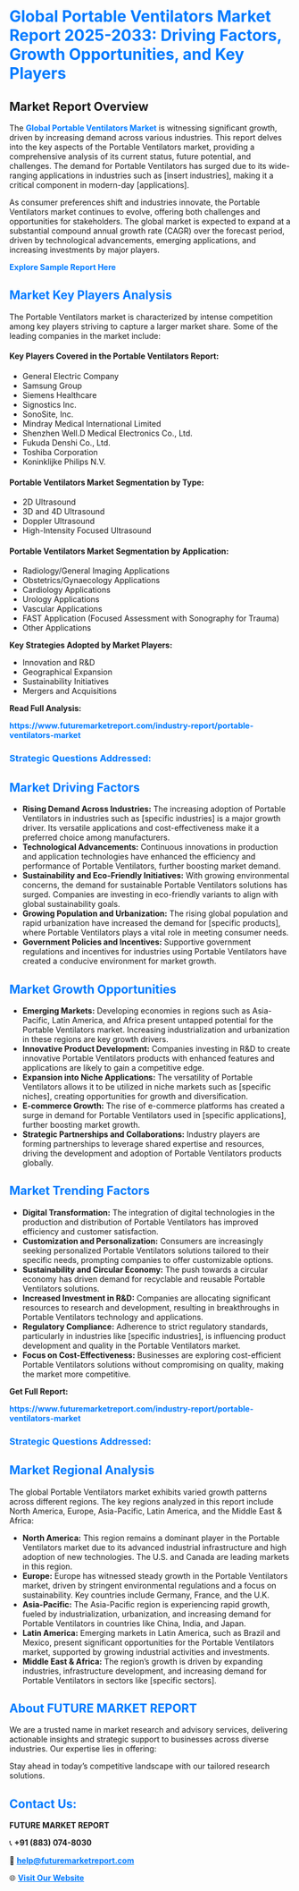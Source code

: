 <h1 style="color: #007BFF;">Global Portable Ventilators Market Report 2025-2033: Driving Factors, Growth Opportunities, and Key Players</h1>

<section id="overview">
<h2>Market Report Overview</h2>
<p>The <a href="https://www.futuremarketreport.com/industry-report/portable-ventilators-market" style="color: #007BFF; text-decoration: none;"><strong>Global Portable Ventilators Market</strong></a> is witnessing significant growth, driven by increasing demand across various industries. This report delves into the key aspects of the Portable Ventilators market, providing a comprehensive analysis of its current status, future potential, and challenges. The demand for Portable Ventilators has surged due to its wide-ranging applications in industries such as [insert industries], making it a critical component in modern-day [applications].</p>
<p>As consumer preferences shift and industries innovate, the Portable Ventilators market continues to evolve, offering both challenges and opportunities for stakeholders. The global market is expected to expand at a substantial compound annual growth rate (CAGR) over the forecast period, driven by technological advancements, emerging applications, and increasing investments by major players.</p>
</section>

<section id="overview">
<p><a href="https://www.futuremarketreport.com/request-sample/reportId=36966" style="color: #007BFF; text-decoration: none;"><strong>Explore Sample Report Here</strong></a></p>
</section>

<section id="key-players">
<h2 style="color: #007BFF;">Market Key Players Analysis</h2>
<p>The Portable Ventilators market is characterized by intense competition among key players striving to capture a larger market share. Some of the leading companies in the market include:</p>
<h4>Key Players Covered in the Portable Ventilators Report:</h4>
<ul><li>General Electric Company</li><li>Samsung Group</li><li>Siemens Healthcare</li><li>Signostics Inc.</li><li>SonoSite, Inc.</li><li>Mindray Medical International Limited</li><li>Shenzhen Well.D Medical Electronics Co., Ltd.</li><li>Fukuda Denshi Co., Ltd.</li><li>Toshiba Corporation</li><li>Koninklijke Philips N.V.</li></ul>
<h4>Portable Ventilators Market Segmentation by Type:</h4>
<ul><li>2D Ultrasound</li><li>3D and 4D Ultrasound</li><li>Doppler Ultrasound</li><li>High-Intensity Focused Ultrasound</li></ul>

<h4>Portable Ventilators Market Segmentation by Application:</h4>
<ul><li>Radiology/General Imaging Applications</li><li>Obstetrics/Gynaecology Applications</li><li>Cardiology Applications</li><li>Urology Applications</li><li>Vascular Applications</li><li>FAST Application (Focused Assessment with Sonography for Trauma)</li><li>Other Applications</li></ul>
<p><strong>Key Strategies Adopted by Market Players:</strong></p>
<ul>
<li>Innovation and R&D</li>
<li>Geographical Expansion</li>
<li>Sustainability Initiatives</li>
<li>Mergers and Acquisitions</li>
</ul>
</section>

<section>
<p><strong>Read Full Analysis: </strong></p><a href="https://www.futuremarketreport.com/industry-report/portable-ventilators-market" style="color: #007BFF; text-decoration: none;"><strong>https://www.futuremarketreport.com/industry-report/portable-ventilators-market</strong></a>
<h3 style="color: #007BFF;">Strategic Questions Addressed:</h3>
</section>

<section id="driving-factors">
<h2 style="color: #007BFF;">Market Driving Factors</h2>
<ul>
<li><strong>Rising Demand Across Industries:</strong> The increasing adoption of Portable Ventilators in industries such as [specific industries] is a major growth driver. Its versatile applications and cost-effectiveness make it a preferred choice among manufacturers.</li>
<li><strong>Technological Advancements:</strong> Continuous innovations in production and application technologies have enhanced the efficiency and performance of Portable Ventilators, further boosting market demand.</li>
<li><strong>Sustainability and Eco-Friendly Initiatives:</strong> With growing environmental concerns, the demand for sustainable Portable Ventilators solutions has surged. Companies are investing in eco-friendly variants to align with global sustainability goals.</li>
<li><strong>Growing Population and Urbanization:</strong> The rising global population and rapid urbanization have increased the demand for [specific products], where Portable Ventilators plays a vital role in meeting consumer needs.</li>
<li><strong>Government Policies and Incentives:</strong> Supportive government regulations and incentives for industries using Portable Ventilators have created a conducive environment for market growth.</li>
</ul>
</section>

<section id="growth-opportunities">
<h2 style="color: #007BFF;">Market Growth Opportunities</h2>
<ul>
<li><strong>Emerging Markets:</strong> Developing economies in regions such as Asia-Pacific, Latin America, and Africa present untapped potential for the Portable Ventilators market. Increasing industrialization and urbanization in these regions are key growth drivers.</li>
<li><strong>Innovative Product Development:</strong> Companies investing in R&D to create innovative Portable Ventilators products with enhanced features and applications are likely to gain a competitive edge.</li>
<li><strong>Expansion into Niche Applications:</strong> The versatility of Portable Ventilators allows it to be utilized in niche markets such as [specific niches], creating opportunities for growth and diversification.</li>
<li><strong>E-commerce Growth:</strong> The rise of e-commerce platforms has created a surge in demand for Portable Ventilators used in [specific applications], further boosting market growth.</li>
<li><strong>Strategic Partnerships and Collaborations:</strong> Industry players are forming partnerships to leverage shared expertise and resources, driving the development and adoption of Portable Ventilators products globally.</li>
</ul>
</section>

<section id="trending-factors">
<h2 style="color: #007BFF;">Market Trending Factors</h2>
<ul>
<li><strong>Digital Transformation:</strong> The integration of digital technologies in the production and distribution of Portable Ventilators has improved efficiency and customer satisfaction.</li>
<li><strong>Customization and Personalization:</strong> Consumers are increasingly seeking personalized Portable Ventilators solutions tailored to their specific needs, prompting companies to offer customizable options.</li>
<li><strong>Sustainability and Circular Economy:</strong> The push towards a circular economy has driven demand for recyclable and reusable Portable Ventilators solutions.</li>
<li><strong>Increased Investment in R&D:</strong> Companies are allocating significant resources to research and development, resulting in breakthroughs in Portable Ventilators technology and applications.</li>
<li><strong>Regulatory Compliance:</strong> Adherence to strict regulatory standards, particularly in industries like [specific industries], is influencing product development and quality in the Portable Ventilators market.</li>
<li><strong>Focus on Cost-Effectiveness:</strong> Businesses are exploring cost-efficient Portable Ventilators solutions without compromising on quality, making the market more competitive.</li>
</ul>
</section>

<section>
<p><strong>Get Full Report: </strong></p><a href="https://www.futuremarketreport.com/industry-report/portable-ventilators-market" style="color: #007BFF; text-decoration: none;"><strong>https://www.futuremarketreport.com/industry-report/portable-ventilators-market</strong></a>
<h3 style="color: #007BFF;">Strategic Questions Addressed:</h3>
</section>


<section id="regional-analysis">
<h2 style="color: #007BFF;">Market Regional Analysis</h2>
<p>The global Portable Ventilators market exhibits varied growth patterns across different regions. The key regions analyzed in this report include North America, Europe, Asia-Pacific, Latin America, and the Middle East & Africa:</p>
<ul>
<li><strong>North America:</strong> This region remains a dominant player in the Portable Ventilators market due to its advanced industrial infrastructure and high adoption of new technologies. The U.S. and Canada are leading markets in this region.</li>
<li><strong>Europe:</strong> Europe has witnessed steady growth in the Portable Ventilators market, driven by stringent environmental regulations and a focus on sustainability. Key countries include Germany, France, and the U.K.</li>
<li><strong>Asia-Pacific:</strong> The Asia-Pacific region is experiencing rapid growth, fueled by industrialization, urbanization, and increasing demand for Portable Ventilators in countries like China, India, and Japan.</li>
<li><strong>Latin America:</strong> Emerging markets in Latin America, such as Brazil and Mexico, present significant opportunities for the Portable Ventilators market, supported by growing industrial activities and investments.</li>
<li><strong>Middle East & Africa:</strong> The region’s growth is driven by expanding industries, infrastructure development, and increasing demand for Portable Ventilators in sectors like [specific sectors].</li>
</ul>
</section>

<footer>
<h2 style="color: #007BFF;">About FUTURE MARKET REPORT</h2>
<p>We are a trusted name in market research and advisory services, delivering actionable insights and strategic support to businesses across diverse industries. Our expertise lies in offering:</p>

<p>Stay ahead in today’s competitive landscape with our tailored research solutions.</p>

<h2 style="color: #007BFF;">Contact Us:</h2>
<p><strong>FUTURE MARKET REPORT</strong></p>
<p>📞 <strong>+91 (883) 074-8030</strong></p>
<p>📧 <strong><a href="mailto:help@futuremarketreport.com" style="color: #007BFF;">help@futuremarketreport.com</a></strong></p>
<p>🌐 <strong><a href="https://www.futuremarketreport.com/" style="color: #007BFF;">Visit Our Website</a></strong></p>
</footer>